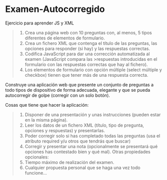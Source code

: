 # Examen-Autocorregido
Ejercicio para aprender JS y XML

>1. Crea una página web con 10 preguntas con, al menos, 5 tipos diferentes
>de elementos de formulario.
>2. Crea un fichero XML que contenga el título de las preguntas, las opciones para
>responder (si hay) y las respuestas correctas.
>3. Codifica JavaScript para dar una corrección automatizada al examen (JavaScript compara las >respuestas introducidas en el formulario con las respuestas correctas que hay al fichero).
>4. Los elementos de formulario con opción múltiple (select múltiple y checkbox)
>tienen que tener más de una respuesta correcta.

Construye una aplicación web que presente un conjunto de preguntas a todo tipos de dispositivo
de forma adecuada, elegante y que se pueda autocorregir de golpe (corregir con un solo botón).

Cosas que tiene que hacer la aplicación:

>1. Disponer de una presentación y unas instrucciones (pueden estar en la misma
>página).
>2. Leer los datos de un fichero XML (título, tipo de pregunta, opciones y respuestas)
>y presentarlas.
>3. Poder corregir solo si has completado todas las preguntas (usa el atributo
>required y/u otros que tendrás que buscar)
>4. Corregir y presentar una nota (opcionalmente se presentará qué opciones
>has contestado bien y qué mal).
>Otras propiedades opcionales:
>5. Tiempo máximo de realización del examen.
>6. Cualquier propuesta personal que se haga una vez todo funcione...